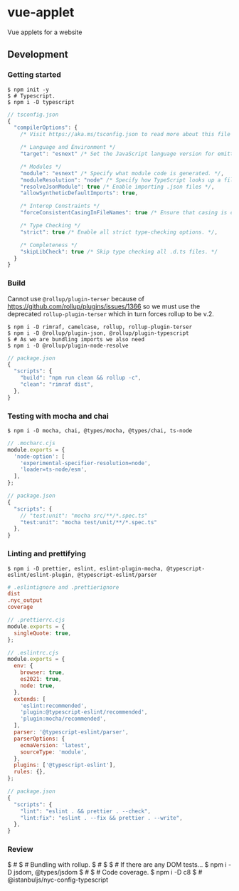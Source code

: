 # vue-applet

Vue applets for a website

## Development

### Getting started

```console
$ npm init -y
$ # Typescript.
$ npm i -D typescript
```

```js
// tsconfig.json
{
  "compilerOptions": {
    /* Visit https://aka.ms/tsconfig.json to read more about this file */

    /* Language and Environment */
    "target": "esnext" /* Set the JavaScript language version for emitted JavaScript and include compatible library declarations. */,

    /* Modules */
    "module": "esnext" /* Specify what module code is generated. */,
    "moduleResolution": "node" /* Specify how TypeScript looks up a file from a given module specifier. */,
    "resolveJsonModule": true /* Enable importing .json files */,
    "allowSyntheticDefaultImports": true,

    /* Interop Constraints */
    "forceConsistentCasingInFileNames": true /* Ensure that casing is correct in imports. */,

    /* Type Checking */
    "strict": true /* Enable all strict type-checking options. */,

    /* Completeness */
    "skipLibCheck": true /* Skip type checking all .d.ts files. */
  }
}
```

###  Build
Cannot use `@rollup/plugin-terser` because of
https://github.com/rollup/plugins/issues/1366
so we must use the deprecated `rollup-plugin-terser` which in turn forces rollup
to be v.2.

```console
$ npm i -D rimraf, camelcase, rollup, rollup-plugin-terser
$ npm i -D @rollup/plugin-json, @rollup/plugin-typescript
$ # As we are bundling imports we also need
$ npm i -D @rollup/plugin-node-resolve
```

```js
// package.json
{
  "scripts": {
    "build": "npm run clean && rollup -c",
    "clean": "rimraf dist",
  },
}
```

### Testing with mocha and chai

```console
$ npm i -D mocha, chai, @types/mocha, @types/chai, ts-node
```

```js
// .mocharc.cjs
module.exports = {
  'node-option': [
    'experimental-specifier-resolution=node',
    'loader=ts-node/esm',
  ],
};
```

```js
// package.json
{
  "scripts": {
    // "test:unit": "mocha src/**/*.spec.ts"
    "test:unit": "mocha test/unit/**/*.spec.ts"
  },
}
```

### Linting and prettifying

```console
$ npm i -D prettier, eslint, eslint-plugin-mocha, @typescript-eslint/eslint-plugin, @typescript-eslint/parser
```

```ini
# .eslintignore and .prettierignore
dist
.nyc_output
coverage
```

```js
// .prettierrc.cjs
module.exports = {
  singleQuote: true,
};
```

```js
// .eslintrc.cjs
module.exports = {
  env: {
    browser: true,
    es2021: true,
    node: true,
  },
  extends: [
    'eslint:recommended',
    'plugin:@typescript-eslint/recommended',
    'plugin:mocha/recommended',
  ],
  parser: '@typescript-eslint/parser',
  parserOptions: {
    ecmaVersion: 'latest',
    sourceType: 'module',
  },
  plugins: ['@typescript-eslint'],
  rules: {},
};
```

```js
// package.json
{
  "scripts": {
    "lint": "eslint . && prettier . --check",
    "lint:fix": "eslint . --fix && prettier . --write",
  },
}
```

### Review

$ #
$ # Bundling with rollup.
$ #
$
$ # If there are any DOM tests...
$ npm i -D jsdom, @types/jsdom
$ #
$ # Code coverage.
$ npm i -D c8
$ # @istanbuljs/nyc-config-typescript

```

```
